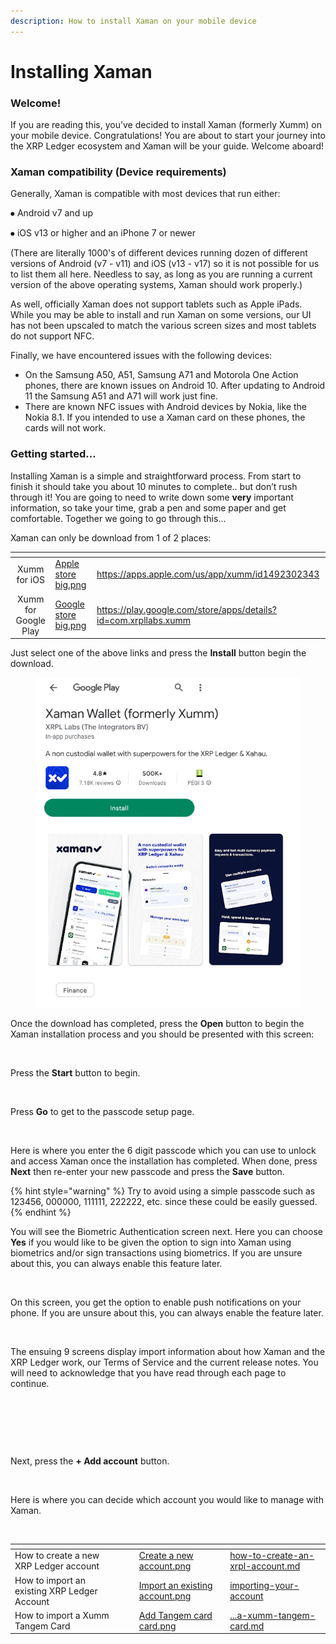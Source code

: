 ```yaml
---
description: How to install Xaman on your mobile device
---
```


# Installing Xaman

### **Welcome!**

If you are reading this, you’ve decided to install Xaman (formerly Xumm) on your mobile device. Congratulations! You are about to start your journey into the XRP Ledger ecosystem and Xaman will be your guide. Welcome aboard!

### Xaman compatibility (Device requirements)

Generally, Xaman is compatible with most devices that run either:

⦁ Android v7 and up

&#x20;⦁ iOS v13 or higher and an iPhone 7 or newer

(There are literally 1000's of different devices running dozen of different versions of Android (v7 - v11) and iOS (v13 - v17) so it is not possible for us to list them all here. Needless to say, as long as you are running a current version of the above operating systems, Xaman should work properly.)

As well, officially Xaman does not support tablets such as Apple iPads. While you may be able to install and run Xaman on some versions, our UI has not been upscaled to match the various screen sizes and most tablets do not support NFC.&#x20;

Finally, we have encountered issues with the following devices:

* On the Samsung A50, A51, Samsung A71 and Motorola One Action phones, there are known issues on Android 10. After updating to Android 11 the Samsung A51 and A71 will work just fine.
* There are known NFC issues with Android devices by Nokia, like the Nokia 8.1. If you intended to use a Xaman card on these phones, the cards will not work.

### **Getting started…**

Installing Xaman is a simple and straightforward process. From start to finish it should take you about 10 minutes to complete.. but don’t rush through it! You are going to need to write down some **very** important information, so take your time, grab a pen and some paper and get comfortable. Together we going to go through this...

Xaman can only be download from 1 of 2 places:

<table data-card-size="large" data-view="cards"><thead><tr><th align="center"></th><th data-hidden data-card-cover data-type="files"></th><th data-hidden data-card-target data-type="content-ref"></th></tr></thead><tbody><tr><td align="center">Xumm for iOS</td><td><a href="../.gitbook/assets/Apple store big.png">Apple store big.png</a></td><td><a href="https://apps.apple.com/us/app/xumm/id1492302343">https://apps.apple.com/us/app/xumm/id1492302343</a></td></tr><tr><td align="center">Xumm for Google Play</td><td><a href="../.gitbook/assets/Google store big.png">Google store big.png</a></td><td><a href="https://play.google.com/store/apps/details?id=com.xrpllabs.xumm">https://play.google.com/store/apps/details?id=com.xrpllabs.xumm</a></td></tr></tbody></table>

Just select one of the above links and press the **Install** button begin the download.

<figure><img src="../.gitbook/assets/Googe Play - Xaman install.png" alt=""><figcaption></figcaption></figure>



Once the download has completed, press the **Open** button to begin the Xaman installation process and you should be presented with this screen:

<figure><img src="../.gitbook/assets/Install - Page 1.png" alt=""><figcaption></figcaption></figure>

Press the **Start** button to begin.

<figure><img src="../.gitbook/assets/Install - Page 2.png" alt=""><figcaption></figcaption></figure>

Press **Go** to get to the passcode setup page.

<figure><img src="../.gitbook/assets/Install - Page 3.png" alt=""><figcaption></figcaption></figure>

Here is where you enter the 6 digit passcode which you can use to unlock and access Xaman once the installation has completed. When done, press **Next** then re-enter your new passcode and press the **Save** button.&#x20;

{% hint style="warning" %}
Try to avoid using a simple passcode such as 123456, 000000, 111111, 222222, etc. since these could be easily guessed.&#x20;
{% endhint %}

You will see the Biometric Authentication screen next. Here you can choose **Yes** if you would like to be given the option to sign into Xaman using biometrics and/or sign transactions using biometrics. If you are unsure about this, you can always enable this feature later.

<figure><img src="../.gitbook/assets/Install - Page 8.png" alt=""><figcaption></figcaption></figure>

On this screen, you get the option to enable push notifications on your phone. If you are unsure about this, you can always enable the feature later.

<figure><img src="../.gitbook/assets/Install - Push notification screen.png" alt=""><figcaption></figcaption></figure>

The ensuing 9 screens display import information about how Xaman and the XRP Ledger work, our Terms of Service and the current release notes. You will need to acknowledge that you have read through each page to continue.

<figure><img src="../.gitbook/assets/Install - Page 4.png" alt=""><figcaption></figcaption></figure>

<figure><img src="../.gitbook/assets/Install - Page 5.png" alt=""><figcaption></figcaption></figure>

<figure><img src="../.gitbook/assets/Install - Page 6.png" alt=""><figcaption></figcaption></figure>

Next, press the **+ Add account** button.

<figure><img src="../.gitbook/assets/Install - Page 7.png" alt=""><figcaption></figcaption></figure>

Here is where you can decide which account you would like to manage with Xaman.

<figure><img src="../.gitbook/assets/Add an account screen.png" alt=""><figcaption></figcaption></figure>

<table data-view="cards"><thead><tr><th></th><th></th><th></th><th data-hidden data-card-cover data-type="files"></th><th data-hidden data-card-target data-type="content-ref"></th></tr></thead><tbody><tr><td>How to create a new XRP Ledger account</td><td></td><td></td><td><a href="../.gitbook/assets/Create a new account.png">Create a new account.png</a></td><td><a href="your-first-xrp-ledger-account/how-to-create-an-xrpl-account.md">how-to-create-an-xrpl-account.md</a></td></tr><tr><td>How to import an existing XRP Ledger Account</td><td></td><td></td><td><a href="../.gitbook/assets/Import an existing account.png">Import an existing account.png</a></td><td><a href="importing-your-account/">importing-your-account</a></td></tr><tr><td>How to import a Xumm Tangem Card</td><td></td><td></td><td><a href="../.gitbook/assets/Add Tangem card card.png">Add Tangem card card.png</a></td><td><a href="importing-your-account/...a-xumm-tangem-card.md">...a-xumm-tangem-card.md</a></td></tr></tbody></table>
